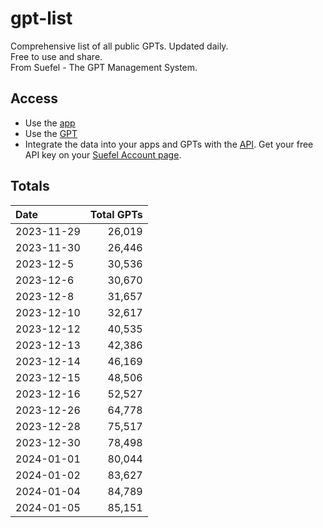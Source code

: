 # gpt-list
Comprehensive list of all public GPTs. Updated daily.  
Free to use and share.  
From Suefel - The GPT Management System.

## Access
- Use the [app](https://suefel.com/gpts)
- Use the [GPT](https://chatg.pt/gpt-search)
- Integrate the data into your apps and GPTs with the [API](https://gpt-search-za6rvhzkqa-uc.a.run.app/). Get your free API key on your [Suefel Account page](https://suefel.com/account).

## Totals

| Date                  |   Total GPTs  |
|:----------------------|--------------:|
| 2023-11-29            |      26,019   |
| 2023-11-30            |      26,446   |
| 2023-12-5             |      30,536   |
| 2023-12-6             |      30,670   |
| 2023-12-8             |      31,657   |
| 2023-12-10            |      32,617   |
| 2023-12-12 |  40,535 |
| 2023-12-13 |  42,386 |
| 2023-12-14 |  46,169 |
| 2023-12-15 |  48,506 |
| 2023-12-16 |  52,527 |
| 2023-12-26 |  64,778 |
| 2023-12-28 |  75,517 |
| 2023-12-30 |  78,498 |
| 2024-01-01 |  80,044 |
| 2024-01-02 |  83,627 |
| 2024-01-04 |  84,789 |
| 2024-01-05 |  85,151 |
